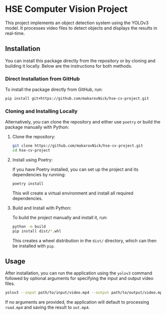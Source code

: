 # HSE Computer Vision Project

This project implements an object detection system using the YOLOv3 model. It processes video files to detect objects and displays the results in real-time.

## Installation

You can install this package directly from the repository or by cloning and building it locally. Below are the instructions for both methods.

### Direct Installation from GitHub

To install the package directly from GitHub, run:

```bash
pip install git+https://github.com/makarovNick/hse-cv-project.git
```

### Cloning and Installing Locally

Alternatively, you can clone the repository and either use `poetry` or build the package manually with Python:

1. Clone the repository:

    ```bash
    git clone https://github.com/makarovNick/hse-cv-project.git
    cd hse-cv-project
    ```

2. Install using Poetry:

   If you have Poetry installed, you can set up the project and its dependencies by running:

    ```bash
    poetry install
    ```

   This will create a virtual environment and install all required dependencies.

3. Build and Install with Python:

   To build the project manually and install it, run:

    ```bash
    python -m build
    pip install dist/*.whl
    ```

   This creates a wheel distribution in the `dist/` directory, which can then be installed with `pip`.

## Usage

After installation, you can run the application using the `yolov3` command followed by optional arguments for specifying the input and output video files.

```bash
yolov3 --input path/to/input/video.mp4 --output path/to/output/video.mp4
```

If no arguments are provided, the application will default to processing `road.mp4` and saving the result to `out.mp4`.
